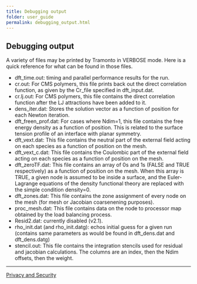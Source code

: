 ```yaml
---
title: Debugging output
folder: user_guide
permalink: debugging_output.html
---
```


## Debugging output

A variety of files may be printed by Tramonto in VERBOSE mode. Here is a quick reference for what can be found in those files.

*   dft_time.out: timing and parallel performance results for the run.
*   cr.out: For CMS polymers, this file prints back out the direct correlation function, as given by the Cr_file specified in dft_input.dat.
*   cr.lj.out: For CMS polymers, this file contains the direct correlation function after the LJ attractions have been added to it.
*   dens_iter.dat: Stores the solution vector as a function of position for each Newton iteration.
*   dft_freen_prof.dat: For cases where Ndim=1, this file contains the free energy density as a function of position. This is related to the surface tension profile of an interface with planar symmetry.
*   dft_vext.dat: This file contains the neutral part of the external field acting on each species as a function of position on the mesh.
*   dft_vext_c.dat: This file contains the Coulombic part of the external field acting on each species as a function of position on the mesh.
*   dft_zeroTF.dat: This file contains an array of 0s and 1s (FALSE and TRUE respectively) as a function of position on the mesh. When this array is TRUE, a given node is assumed to be inside a surface, and the Euler-Lagrange equations of the density functional theory are replaced with the simple condition density=0.
*   dft_zones.dat: This file contains the zone assignment of every node on the mesh (for mesh or Jacobian coarsenening purposes).
*   proc_mesh.dat: This file contains data on the node to processor map obtained by the load balancing process.
*   Resid2.dat: currently disabled (v2.1).
*   rho_init.dat (and rho_init.datg): echos initial guess for a given run (contains same parameters as would be found in dft_dens.dat and dft_dens.datg)
*   stencil.out: This file contains the integration stencils used for residual and jacobian calculations. The columns are an index, then the Ndim offsets, then the weight.

***

<a href="http://www.sandia.gov/general/privacy-security/index.html">Privacy and Security</a> 